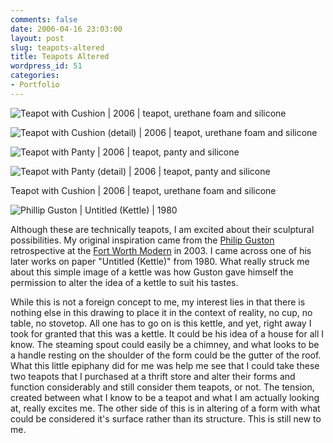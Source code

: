 ```yaml
---
comments: false
date: 2006-04-16 23:03:00
layout: post
slug: teapots-altered
title: Teapots Altered
wordpress_id: 51
categories:
- Portfolio
---
```


![Teapot with Cushion | 2006 | teapot, urethane foam and silicone](http://ryanfitzer.com/main/wp-content/uploads/2007/12/tc.jpg)

![Teapot with Cushion (detail) | 2006 | teapot, urethane foam and silicone](http://ryanfitzer.com/main/wp-content/uploads/2007/12/tc-detail.jpg)

![Teapot with Panty | 2006 | teapot, panty and silicone](http://ryanfitzer.com/main/wp-content/uploads/2007/12/tp.jpg)

![Teapot with Panty (detail) | 2006 | teapot, panty and silicone](http://ryanfitzer.com/main/wp-content/uploads/2007/12/tp-detail.jpg)

Teapot with Cushion | 2006 | teapot, urethane foam and silicone

![Phillip Guston | Untitled (Kettle) | 1980](http://ryanfitzer.com/main/wp-content/uploads/2007/12/guston.jpg)

Although these are technically teapots, I am excited about their sculptural possibilities. My original inspiration came from the [Philip Guston](http://en.wikipedia.org/wiki/Philip_Guston) retrospective at the [Fort Worth Modern](http://www.themodern.org/) in 2003. I came across one of his later works on paper "Untitled (Kettle)" from 1980. What really struck me about this simple image of a kettle was how Guston gave himself the permission to alter the idea of a kettle to suit his tastes.

While this is not a foreign concept to me, my interest lies in that there is nothing else in this drawing to place it in the context of reality, no cup, no table, no stovetop. All one has to go on is this kettle, and yet, right away I took for granted that this was a kettle. It could be his idea of a house for all I know. The steaming spout could easily be a chimney, and what looks to be a handle resting on the shoulder of the form could be the gutter of the roof. What this little epiphany did for me was help me see that I could take these two teapots that I purchased at a thrift store and alter their forms and function considerably and still consider them teapots, or not. The tension, created between what I know to be a teapot and what I am actually looking at, really excites me. The other side of this is in altering of a form with what could be considered it's surface rather than its structure. This is still new to me.
